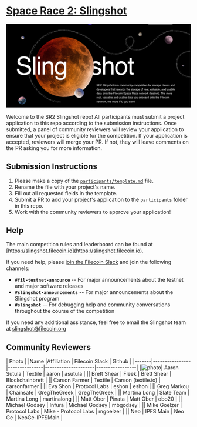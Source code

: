# [Space Race 2: Slingshot](https://slingshot.filecoin.io)

![Slingshot hero image](./slingshot.png)

Welcome to the SR2 Slingshot repo! All participants must submit a project application to this repo according to the submission instructions. Once submitted, a panel of community reviewers will review your application to ensure that your project is eligible for the competition. If your application is accepted, reviewers will merge your PR. If not, they will leave comments on the PR asking you for more information.

## Submission Instructions

1. Please make a copy of the [`participants/template.md`](./participants/template.md) file.
2. Rename the file with your project's name.
3. Fill out all requested fields in the template.
4. Submit a PR to add your project's application to the `participants` folder in this repo.
5. Work with the community reviewers to approve your application!

## Help

The main competition rules and leaderboard can be found at [https://slingshot.filecoin.io](https://slingshot.filecoin.io).

If you need help, please [join the Filecoin Slack](https://filecoin.io/slack) and join the following channels:
- **`#fil-testnet-announce`** -- For major announcements about the testnet and major software releases
- **`#slingshot-announcements`** -- For major announcements about the Slingshot program
- **`#slingshot`** -- For debugging help and community conversations throughout the course of the competition

If you need any additional assistance, feel free to email the Slingshot team at slingshot@filecoin.org

## Community Reviewers

 
| Photo | |Name			 |Affiliation    | Filecoin Slack      | Github			 |
|-------|----------------|---------------|---------------------|-----------------|
|![photo](https://avatars1.githubusercontent.com/u/528969?s=460&v=4)| Aaron Sutula   | Textile       | aaron               | asutula         |
|| Brett Shear    | Fleek         | Brett Shear         | Blockchainbrett |
|| Carson Farmer  | Textile       | Carson (textile.io) | carsonfarmer    |
|| Eva Shon       | Protocol Labs | eshon               | eshon           |
|| Greg Markou    | Chainsafe     | GregTheGreek        | GregTheGreek    |
|| Martina  Long  | Slate Team    | Martina Long        | martinalong     |
|| Matt Ober      | Pinata        | Matt Ober           | obo20           |
|| Michael Godsey | Infura        | Michael Godsey      | mbgodsey        |
|| Mike Goelzer   | Protocol Labs | Mike - Protocol Labs | mgoelzer        |
|| Neo            | IPFS Main     | Neo Ge              | NeoGe-IPFSMain  |